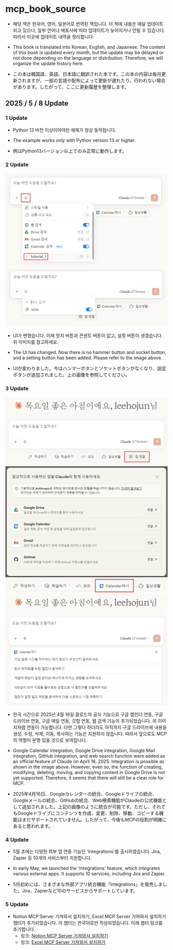 # mcp_book_source

* 해당 책은 한국어, 영어, 일본어로 번역된 책입니다. 이 책에 내용은 매달 업데이트 되고 있으나, 일부 언어나 배포사에 따라 업데이트가 늦어지거나 안될 수 있습니다. 따라서 이곳에 업데이트 내역을 정리합니다.

* This book is translated into Korean, English, and Japanese. The content of this book is updated every month, but the update may be delayed or not done depending on the language or distribution. Therefore, we will organize the update history here.

* この本は韓国語、英語、日本語に翻訳された本です。この本の内容は毎月更新されますが、一部の言語や配布によって更新が遅れたり、行われない場合があります。したがって、ここに更新履歴を整理します。

## 2025 / 5 / 8 Update

### 1 Update

* Python 13 버전 이상이어야만 예제가 정상 동작됩니다.

* The example works only with Python version 13 or higher.

* 例はPython13バージョン以上でのみ正常に動作します。

### 2 Update

![](./resource/images/설정1.png)
![](./resource/images/설정2.png)

* UI가 변했습니다. 이제 망치 버튼과 콘센트 버튼이 없고, 설정 버튼이 생겼습니다. 위 이미지를 참고하세요.

* The UI has changed. Now there is no hammer button and socket button, and a setting button has been added. Please refer to the image above.

* UIが変わりました。今はハンマーボタンとソケットボタンがなくなり、設定ボタンが追加されました。上の画像を参照してください。

### 3 Update

![](./resource/images/연동1.png)
![](./resource/images/연동2.png)
![](./resource/images/연동3.png)
![](./resource/images/연동4.png)

* 한국 시간으로 2025년 4월 16일 클로드의 공식 기능으로 구글 캘린더 연동, 구글 드라이브 연동, 구글 메일 연동, 깃헙 연동, 웹 검색 기능이 추가되었습니다. 위 이미지처럼 연동이 가능합니다. 다만 그렇다 하더라도 아직까지 구글 드라이브에 내용을 생성, 수정, 삭제, 이동, 복사하는 기능은 지원하지 않습니다. 따라서 앞으로도 MCP의 역할이 분명 있을 것으로 보여집니다.

* Google Calendar integration, Google Drive integration, Google Mail integration, GitHub integration, and web search function were added as an official feature of Claude on April 16, 2025. Integration is possible as shown in the image above. However, even so, the function of creating, modifying, deleting, moving, and copying content in Google Drive is not yet supported. Therefore, it seems that there will still be a clear role for MCP.

* 2025年4月16日、Googleカレンダーの統合、Googleドライブの統合、Googleメールの統合、GitHubの統合、Web検索機能がClaudeの公式機能として追加されました。上記の画像のように統合が可能です。ただし、それでもGoogleドライブにコンテンツを作成、変更、削除、移動、コピーする機能はまだサポートされていません。したがって、今後もMCPの役割が明確にあると思われます。

### 4 Update

* 5월 초에는 다양한 외부 앱 연동 기능인 'Integrations'를 출시하였습니다. Jira, Zapier 등 10개의 서비스부터 지원합니다.

* In early May, we launched the 'Integrations' feature, which integrates various external apps. It supports 10 services, including Jira and Zapier.

* 5月初めには、さまざまな外部アプリ統合機能「Integrations」を発売しました。Jira、Zapierなど10のサービスからサポートしています。


### 5 Update

* Notion MCP Server 가져와서 설치하기, Excel MCP Server 가져와서 설치하기 챕터가 추가되었습니다. 이 챕터는 한국어로만 작성되었습니다. 아래 챕터 링크를 추가합니다.
    * 링크: [Notion MCP Server 가져와서 설치하기](https://paullabworkspace.notion.site/4-1-Notion-MCP-Server-1edebf76ee8a8001a12ffe15d67b1b23?pvs=4)
    * 링크: [Excel MCP Server 가져와서 설치하기](https://paullabworkspace.notion.site/4-2-Excel-MCP-Server-1edebf76ee8a80debf15c6ee230c3ca6?pvs=4)


